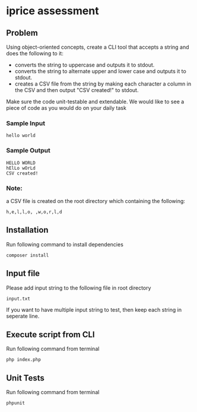 # iprice assessment

## Problem

Using object-oriented concepts, create a CLI tool that accepts a string and does the following to it:
-	converts the string to uppercase and outputs it to stdout.
-	converts the string to alternate upper and lower case and outputs it to stdout.
-	creates a CSV file from the string by making each character a column in the CSV and then output "CSV created!" to stdout.

Make sure the code unit-testable and extendable. We would like to see a piece of code as you would do on your daily task

### Sample Input
```
hello world
```
### Sample Output
```
HELLO WORLD
hElLo wOrLd
CSV created!
```

### Note: 
a CSV file is created on the root directory which containing the following: 
```
h,e,l,l,o, ,w,o,r,l,d
```

## Installation
Run following command to install dependencies
```
composer install
```

## Input file
Please add input string to the following file in root directory
```
input.txt
```
If you want to have multiple input string to test, then keep each string in seperate line.


## Execute script from CLI
Run following command from terminal
```
php index.php
```

## Unit Tests
Run following command from terminal
```
phpunit
```